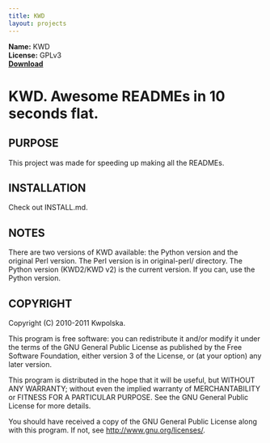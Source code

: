 ```yaml
---
title: KWD
layout: projects
---
```

**Name:** KWD  
**License:** GPLv3  
**[Download](https://github.com/downloads/Kwpolska/kru/kwd.tar.gz)**

KWD.  Awesome READMEs in 10 seconds flat.
==============

PURPOSE
-------
This project was made for speeding up making all the READMEs.

INSTALLATION
------------
Check out INSTALL.md.

NOTES
-----
There are two versions of KWD available: the Python version and the
original Perl version.  The Perl version is in original-perl/
directory.  The Python version (KWD2/KWD v2) is the current version.
If you can, use the Python version.

COPYRIGHT
---------
Copyright (C) 2010-2011 Kwpolska.

This program is free software: you can redistribute it and/or modify
it under the terms of the GNU General Public License as published by
the Free Software Foundation, either version 3 of the License, or
(at your option) any later version.

This program is distributed in the hope that it will be useful,
but WITHOUT ANY WARRANTY; without even the implied warranty of
MERCHANTABILITY or FITNESS FOR A PARTICULAR PURPOSE.  See the
GNU General Public License for more details.

You should have received a copy of the GNU General Public License
along with this program.  If not, see <http://www.gnu.org/licenses/>.
